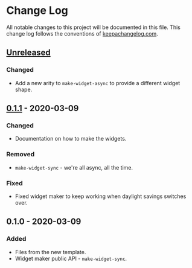 # Change Log
All notable changes to this project will be documented in this file. This change log follows the conventions of [keepachangelog.com](http://keepachangelog.com/).

## [Unreleased]
### Changed
- Add a new arity to `make-widget-async` to provide a different widget shape.

## [0.1.1] - 2020-03-09
### Changed
- Documentation on how to make the widgets.

### Removed
- `make-widget-sync` - we're all async, all the time.

### Fixed
- Fixed widget maker to keep working when daylight savings switches over.

## 0.1.0 - 2020-03-09
### Added
- Files from the new template.
- Widget maker public API - `make-widget-sync`.

[Unreleased]: https://github.com/your-name/lab4/compare/0.1.1...HEAD
[0.1.1]: https://github.com/your-name/lab4/compare/0.1.0...0.1.1
